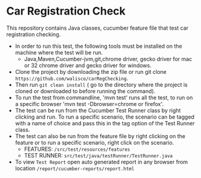  # Car Registration Check
 
                                   
 This repository contains Java classes, cucumber feature file that test car registration checking.
                                   
* In order to run this test, the following tools must be installed on the machine where the test will be run.
    * Java,Maven,Cucumber-jvm,git,chrome driver, gecko driver for mac or 32 chrome driver and gecko driver for windows.
* Clone the project by downloading the zip file or run git clone `https://github.com/walisco/carRegChecking`.
* Then run `git clean install` ( go to the directory where the project is cloned or downloaded to before running the command).
* To run the test from commandline, 'mvn test' runs all the test, to run on a specific browser 'mvn test -Dbrowser=chrome or firefox'.
* The test can be run from the Cucumber Test Runner class by right clicking and run. To run a specific scenario, the scenario can be tagged with a name of choice and pass this in the tag option of the Test Runner class.
* The test can also be run from the feature file by right clicking on the feature or to run a specific scenario, right click on the scenario.
    * FEATURES: `/src/test/resources/features`
    * TEST RUNNER: `src/test/java/testRunner/TestRunner.java`
* To view `Test Report` open auto generated report in any browser from location `/report/cucumber-reports/report.html`                                